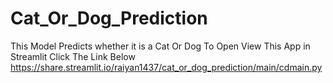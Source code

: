 # Cat_Or_Dog_Prediction
This Model Predicts whether it is a Cat Or Dog
To Open View This App in Streamlit Click The Link Below
https://share.streamlit.io/raiyan1437/cat_or_dog_prediction/main/cdmain.py
